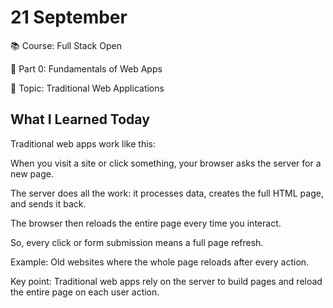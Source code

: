 # 21 September

📚 Course: Full Stack Open

🧩 Part 0: Fundamentals of Web Apps

🔖 Topic: Traditional Web Applications

## What I Learned Today

Traditional web apps work like this:

When you visit a site or click something, your browser asks the server for a new page.

The server does all the work: it processes data, creates the full HTML page, and sends it back.

The browser then reloads the entire page every time you interact.

So, every click or form submission means a full page refresh.

Example: Old websites where the whole page reloads after every action.

Key point: Traditional web apps rely on the server to build pages and reload the entire page on each user action.
